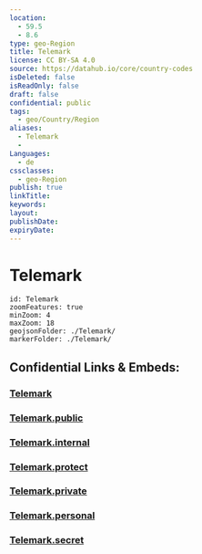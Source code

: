 ```yaml
---
location:
  - 59.5
  - 8.6
type: geo-Region
title: Telemark
license: CC BY-SA 4.0
source: https://datahub.io/core/country-codes
isDeleted: false
isReadOnly: false
draft: false
confidential: public
tags:
  - geo/Country/Region
aliases:
  - Telemark
  - 
Languages:
  - de
cssclasses:
  - geo-Region
publish: true
linkTitle:
keywords:
layout:
publishDate:
expiryDate:
---
```


# Telemark

```leaflet
id: Telemark
zoomFeatures: true 
minZoom: 4 
maxZoom: 18
geojsonFolder: ./Telemark/
markerFolder: ./Telemark/
```


## Confidential Links & Embeds: 

### [Telemark](/_Standards/Earth/Continent/Europe/Europe~North/Norway/Counties~Norway/Telemark.md) 

### [Telemark.public](/_public/Earth/Continent/Europe/Europe~North/Norway/Counties~Norway/Telemark.public.md) 

### [Telemark.internal](/_internal/Earth/Continent/Europe/Europe~North/Norway/Counties~Norway/Telemark.internal.md) 

### [Telemark.protect](/_protect/Earth/Continent/Europe/Europe~North/Norway/Counties~Norway/Telemark.protect.md) 

### [Telemark.private](/_private/Earth/Continent/Europe/Europe~North/Norway/Counties~Norway/Telemark.private.md) 

### [Telemark.personal](/_personal/Earth/Continent/Europe/Europe~North/Norway/Counties~Norway/Telemark.personal.md) 

### [Telemark.secret](/_secret/Earth/Continent/Europe/Europe~North/Norway/Counties~Norway/Telemark.secret.md)

